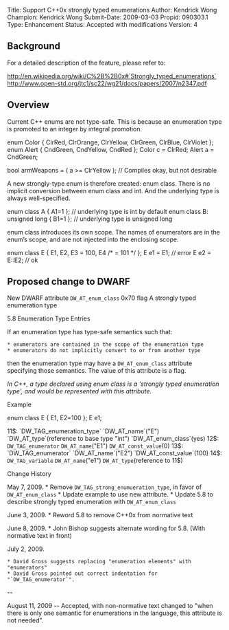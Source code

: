 Title:       Support C++0x strongly typed enumerations
Author:      Kendrick Wong
Champion:    Kendrick Wong
Submit-Date: 2009-03-03
Propid:      090303.1
Type:        Enhancement
Status:      Accepted with modifications
Version:     4

Background
----------

For a detailed description of the feature, please refer to:

http://en.wikipedia.org/wiki/C%2B%2B0x#`Strongly_typed_enumerations`
http://www.open-std.org/jtc1/sc22/wg21/docs/papers/2007/n2347.pdf 

Overview
--------

Current C++ enums are not type-safe. This is because an enumeration type is 
promoted to an integer by integral promotion.

enum Color { ClrRed, ClrOrange, ClrYellow, ClrGreen, ClrBlue, ClrViolet };
enum Alert { CndGreen, CndYellow, CndRed };
Color c = ClrRed;
Alert a = CndGreen;

bool armWeapons = ( a >= ClrYellow );     // Compiles okay, but not desirable

A new strongly-type enum is therefore created: enum class. There is no implicit 
conversion between enum class and int. And the underlying type is always well-specified.

enum class A { A1=1 };                 // underlying type is int by default
enum class B: unsigned long { B1=1 };  // underlying type is unsigned long

enum class introduces its own scope. The names of enumerators are in the enum’s 
scope, and are not injected into the enclosing scope.

enum class E { E1, E2, E3 = 100, E4 /* = 101 */ };
E e1 = E1;      // error
E e2 = E::E2;   // ok

Proposed change to DWARF
------------------------

New DWARF attribute
`DW_AT_enum_class`   0x70   flag   A strongly typed enumeration type 



5.8 Enumeration Type Entries

If an enumeration type has type-safe semantics such that:

    * enumerators are contained in the scope of the enumeration type
    * enumerators do not implicitly convert to or from another type

then the enumeration type may have a `DW_AT_enum_class` attribute 
specifying those semantics. The value of this attribute is a flag.

*In C++, a type declared using enum class is a 'strongly typed 
enumeration type', and would be represented with this attribute.*
 
Example

enum class E { E1, E2=100 };
E e1;
 
11$:  `DW_TAG_enumeration_type`
          `DW_AT_name`("E")
          `DW_AT_type`(reference to base type "int")
          `DW_AT_enum_class`(yes)
12$:      `DW_TAG_enumerator`
              `DW_AT_name`("E1")
              `DW_AT_const_value`(0)
13$:      `DW_TAG_enumerator`
              `DW_AT_name`("E2")
              `DW_AT_const_value`(100)
14$:  `DW_TAG_variable`
          `DW_AT_name`("e1")
          `DW_AT_type`(reference to 11$)

 
Change History

May 7, 2009.
    * Remove `DW_TAG_strong_enumueration_type`, in favor of `DW_AT_enum_class`
    * Update example to use new attribute.
    * Update 5.8 to describe strongly typed enumeration with `DW_AT_enum_class`

June 3, 2009.
    * Reword 5.8 to remove C++0x from normative text

June 8, 2009.
    * John Bishop suggests alternate wording for 5.8. (With normative text in front)

July 2, 2009.

    * David Gross suggests replacing "enumeration elements" with "enumerators"
    * David Gross pointed out correct indentation for "`DW_TAG_enumerator`".

--

August 11, 2009 -- Accepted, with non-normative text changed to "when there is 
only one semantic for enumerations in the language, this attribute is not needed".
